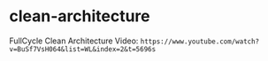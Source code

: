# clean-architecture
FullCycle Clean Architecture Video: `https://www.youtube.com/watch?v=BuSf7VsH064&list=WL&index=2&t=5696s`
